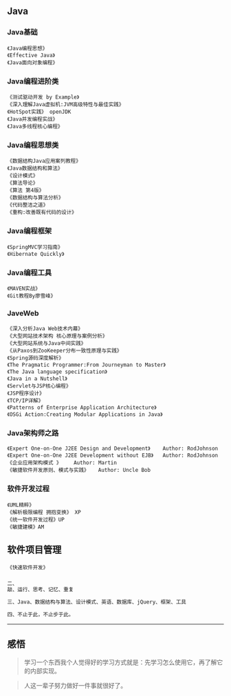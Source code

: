 ## Java
### Java基础
    《Java编程思想》
    《Effective Java》
    《Java面向对象编程》
### Java编程进阶类
    《测试驱动开发 by Example》
    《深入理解Java虚拟机:JVM高级特性与最佳实践》
    《HotSpot实践》 openJDK
    《Java并发编程实战》
    《Java多线程核心编程》
### Java编程思想类
    《数据结构Java应用案列教程》
    《Java数据结构和算法》
    《设计模式》
    《算法导论》
    《算法 第4版》
    《数据结构与算法分析》
    《代码整洁之道》
    《重构:改善既有代码的设计》		
        
### Java编程框架
    《SpringMVC学习指南》
    《Hibernate Quickly》
### Java编程工具					
    《MAVEN实战》
    《Git教程By廖雪峰》
### JaveWeb    				
    《深入分析Java Web技术内幕》
    《大型网站技术架构 核心原理与案例分析》
    《大型网站系统与Java中间实践》
    《从Paxos到ZooKeeper分布一致性原理与实践》
    《Spring源码深度解析》
    《The Pragmatic Programmer:From Journeyman to Master》
    《The Java language specification》
    《Java in a Nutshell》
    《Servlet与JSP核心编程》
    《JSP程序设计》
    《TCP/IP详解》
    《Patterns of Enterprise Application Architecture》
    《OSGi Action:Creating Modular Applications in Java》
### Java架构师之路
    《Expert One-on-One J2EE Design and Development》    Author: RodJohnson
    《Expert One-on-One J2EE Development without EJB》   Author: RodJohnson
    《企业应用架构模式 》    Author: Martin
    《敏捷软件开发原则、模式与实践》   Author: Uncle Bob
### 软件开发过程
    《UML精粹》
    《解析极限编程 拥抱变换》 XP
    《统一软件开发过程》UP
    《敏捷建模》AM
## 软件项目管理
    《快速软件开发》

### 
```html
二、
敲、运行、思考、记忆、重复

三、Java、数据结构与算法、设计模式、英语、数据库、jQuery、框架、工具

四、不止于此，不止步于此。
```
-------------------------------------
## 感悟

>学习一个东西我个人觉得好的学习方式就是：先学习怎么使用它，再了解它的内部实现。

>人这一辈子努力做好一件事就很好了。






















